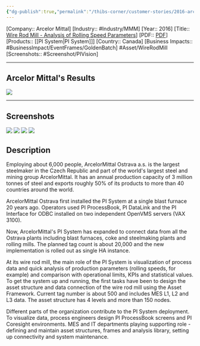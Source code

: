 ```yaml
---
{"dg-publish":true,"permalink":"/thibs-corner/customer-stories/2016-arcelor-mittal-wire-rod-mill-analysis-of-rolling-speed-parameters/"}
---
```


[Company:: Arcelor Mittal]
[Industry:: #Industry/MMM]
[Year:: 2016]
[Title::  [Wire Rod Mill - Analysis of Rolling Speed Parameters](https://resources.osisoft.com/presentations/arcelormittal-ostrava-wire-rod-mill--analysis-of-rolling-speed-parameters/)]
[PDF:: [PDF](https://cdn.osisoft.com/osi/presentations/2016-users-conference-emea-berlin/2016-users-conference-emea-berlin-d2-Process-Industries-E060-ArecelorMittal-Ostrava-Wire-Rod-Mill-Domck-ArcelorMittal-Ostrava-Wire-Rod-Mill-Analysis-of-Rolling-Speed-Parameters.pdf)]
[Products:: [[PI System\|PI System]]]
[Country:: Canada]
[Business Impacts:: #BusinessImpact/EventFrames/GoldenBatch]
#Asset/WireRodMill  
[Screenshots:: #Screenshot/PIVision] 

---
## Arcelor Mittal's Results
![](https://i.imgur.com/UxOAh6j.png)

---
## Screenshots
![](https://i.imgur.com/0vd0GWN.png)
![](https://i.imgur.com/ghMOSCY.png)
![](https://i.imgur.com/PemR8k8.png)
![](https://i.imgur.com/rENhVN7.png)

## Description
Employing about 6,000 people, ArcelorMittal Ostrava a.s. is the largest steelmaker in the Czech Republic and part of the world's largest steel and mining group ArcelorMittal. It has an annual production capacity of 3 million tonnes of steel and exports roughly 50% of its products to more than 40 countries around the world.  
  
ArcelorMittal Ostrava first installed the PI System at a single blast furnace 20 years ago. Operators used PI ProcessBook, PI DataLink and the PI Interface for ODBC installed on two independent OpenVMS servers (VAX 3100).  
  
Now, ArcelorMittal's PI System has expanded to connect data from all the Ostrava plants including blast furnaces, coke and steelmaking plants and rolling mills. The planned tag count is about 20,000 and the new implementation is rolled out as single HA instance.  
  
At its wire rod mill, the main role of the PI System is visualization of process data and quick analysis of production parameters (rolling speeds, for example) and comparison with operational limits, KPIs and statistical values. To get the system up and running, the first tasks have been to design the asset structure and data connection of the wire rod mill using the Asset Framework. Current tag number is about 500 and includes MES L1, L2 and L3 data. The asset structure has 4 levels and more than 150 nodes.  
  
Different parts of the organization contribute to the PI System deployment. To visualize data, process engineers design PI ProcessBook screens and PI Coresight environments. MES and IT departments playing supporting role - defining and maintain asset structures, frames and analysis library, setting up connectivity and system maintenance.